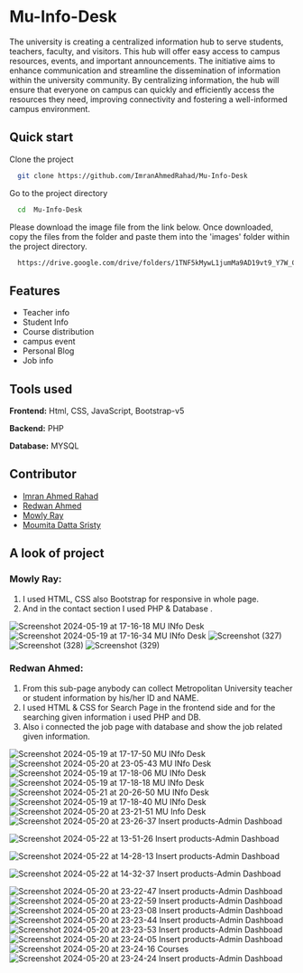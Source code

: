 # Mu-Info-Desk

The university is creating a centralized information hub to serve students, teachers, faculty, and visitors. This hub will offer easy access to campus resources, events, and important announcements. The initiative aims to enhance communication and streamline the dissemination of information within the university community. By centralizing information, the hub will ensure that everyone on campus can quickly and efficiently access the resources they need, improving connectivity and fostering a well-informed campus environment.

## Quick start

Clone the project

```bash
  git clone https://github.com/ImranAhmedRahad/Mu-Info-Desk
```

Go to the project directory

```bash
  cd  Mu-Info-Desk
```

Please download the image file from the link below. Once downloaded, copy the files from the folder and paste them into the 'images' folder within the project directory.

```bash
  https://drive.google.com/drive/folders/1TNF5kMywL1jumMa9AD19vt9_Y7W_C89g

```

## Features

- Teacher info
- Student Info
- Course distribution
- campus event
- Personal Blog
- Job info



## Tools used 

**Frontend:** Html, CSS, JavaScript, Bootstrap-v5

**Backend:** PHP

**Database:** MYSQL

## Contributor

- [Imran Ahmed Rahad ](https://github.com/ImranAhmedRahad)
- [Redwan Ahmed ](https://github.com/redwan-ahmed-n)
- [Mowly Ray ](https://github.com/mowly421)
- [Moumita Datta Sristy ](https://github.com/moumita6256)


## A look of project

### Mowly Ray:
1. I used HTML, CSS also Bootstrap for responsive in whole page. 
2. And in the contact section I used PHP & Database .

![Screenshot 2024-05-19 at 17-16-18 MU INfo Desk](https://github.com/ImranAhmedRahad/Mu-Info-Desk/assets/129501996/4411610b-000a-44d1-8189-f902792311ff)
![Screenshot 2024-05-19 at 17-16-34 MU INfo Desk](https://github.com/ImranAhmedRahad/Mu-Info-Desk/assets/129501996/f05fd66a-4ec3-4b5a-a15c-bd43d5dca21e)
![Screenshot (327)](https://github.com/ImranAhmedRahad/Mu-Info-Desk/assets/129501996/75daba32-73ae-4f7e-ac6d-1146af0bc391)
![Screenshot (328)](https://github.com/ImranAhmedRahad/Mu-Info-Desk/assets/129501996/125190e3-d78d-4c0c-ac91-331e3df50004)
![Screenshot (329)](https://github.com/ImranAhmedRahad/Mu-Info-Desk/assets/129501996/d5c9c37f-92eb-4db5-9385-3c08ce666ba6)

### Redwan Ahmed:

1. From this sub-page anybody can collect Metropolitan University teacher or student information by his/her ID and NAME. 
2. I used HTML & CSS for Search Page in the frontend side and for the searching given information i used PHP and DB.
3. Also  i connected the job page with database and show the job related given information.


![Screenshot 2024-05-19 at 17-17-50 MU INfo Desk](https://github.com/ImranAhmedRahad/Mu-Info-Desk/assets/129501996/cdf2a84f-de55-4e1e-89aa-12e09c5aba4e)
![Screenshot 2024-05-20 at 23-05-43 MU INfo Desk](https://github.com/ImranAhmedRahad/Mu-Info-Desk/assets/129501996/873ba8d5-cf7d-4439-ba9c-94e719fa770e)
![Screenshot 2024-05-19 at 17-18-06 MU INfo Desk](https://github.com/ImranAhmedRahad/Mu-Info-Desk/assets/129501996/5b7d0156-e9ac-4dd3-87a0-d4b0fe3b6572)
![Screenshot 2024-05-19 at 17-18-18 MU INfo Desk](https://github.com/ImranAhmedRahad/Mu-Info-Desk/assets/129501996/1a3f2747-6101-4748-8202-1d69a45b406b)
![Screenshot 2024-05-21 at 20-26-50 MU INfo Desk](https://github.com/ImranAhmedRahad/Mu-Info-Desk/assets/129501996/07de44ad-afa6-4f53-beb0-170fc083db0e)
![Screenshot 2024-05-19 at 17-18-40 MU INfo Desk](https://github.com/ImranAhmedRahad/Mu-Info-Desk/assets/129501996/822e4cc4-0af7-49cb-a958-116abcb30300)
![Screenshot 2024-05-20 at 23-21-51 MU Info Desk](https://github.com/ImranAhmedRahad/Mu-Info-Desk/assets/129501996/2ddfde0f-b27f-42a2-afa9-a53cb901762e)
![Screenshot 2024-05-20 at 23-26-37 Insert products-Admin Dashboad](https://github.com/ImranAhmedRahad/Mu-Info-Desk/assets/129501996/d0eb3898-75cd-4898-9088-fdf297acbc8a)

![Screenshot 2024-05-22 at 13-51-26 Insert products-Admin Dashboad](https://github.com/ImranAhmedRahad/Mu-Info-Desk/assets/129501996/2b558cf6-0cb6-4989-9e68-2866c9a02742)

![Screenshot 2024-05-22 at 14-28-13 Insert products-Admin Dashboad](https://github.com/ImranAhmedRahad/Mu-Info-Desk/assets/129501996/7ca67d32-8ef1-4dbb-a74b-7293639bc8a7)

![Screenshot 2024-05-22 at 14-32-37 Insert products-Admin Dashboad](https://github.com/ImranAhmedRahad/Mu-Info-Desk/assets/129501996/36ebad01-f736-4f2d-9ee2-b1e0427c38d2)


![Screenshot 2024-05-20 at 23-22-47 Insert products-Admin Dashboad](https://github.com/ImranAhmedRahad/Mu-Info-Desk/assets/129501996/1dc9a2b3-a17e-4ea7-b8ae-70ef884663d7)
![Screenshot 2024-05-20 at 23-22-59 Insert products-Admin Dashboad](https://github.com/ImranAhmedRahad/Mu-Info-Desk/assets/129501996/a28b62d0-bcca-4868-a454-616fe6683601)
![Screenshot 2024-05-20 at 23-23-08 Insert products-Admin Dashboad](https://github.com/ImranAhmedRahad/Mu-Info-Desk/assets/129501996/46b7c3a9-adea-43d7-9d83-4a2ff287f784)
![Screenshot 2024-05-20 at 23-23-44 Insert products-Admin Dashboad](https://github.com/ImranAhmedRahad/Mu-Info-Desk/assets/129501996/77f9904f-a6c2-4516-818c-1969e380db60)
![Screenshot 2024-05-20 at 23-23-53 Insert products-Admin Dashboad](https://github.com/ImranAhmedRahad/Mu-Info-Desk/assets/129501996/3ce15213-1844-4c6e-95a6-f12bfab3e11e)
![Screenshot 2024-05-20 at 23-24-05 Insert products-Admin Dashboad](https://github.com/ImranAhmedRahad/Mu-Info-Desk/assets/129501996/c9339e4d-949d-4cda-8b14-59987f68f15e)
![Screenshot 2024-05-20 at 23-24-16 Courses](https://github.com/ImranAhmedRahad/Mu-Info-Desk/assets/129501996/81f8b5a0-eb12-4cb1-a7fb-e3a579d5c01a)
![Screenshot 2024-05-20 at 23-24-24 Insert products-Admin Dashboad](https://github.com/ImranAhmedRahad/Mu-Info-Desk/assets/129501996/643d7bd1-613e-44e8-9c3f-caae3e7201da)




